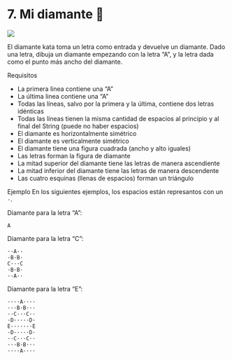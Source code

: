 # 7. Mi diamante 💎

![](https://paper-attachments.dropbox.com/s_6B4945FB0F5F93CCB7A9DBF0F75CBCECAF7589AEB692AD0FAF3255B6A53CAA4A_1590156746762_image.png)


El diamante kata toma un letra como entrada y devuelve un diamante. Dado una letra, dibuja un diamante empezando con la letra “A”, y la letra dada como el punto más ancho del diamante.

Requisitos

- La primera linea contiene una “A”
- La última linea contiene una “A”
- Todas las líneas, salvo por la primera y la última, contiene dos letras idénticas
- Todas las líneas tienen la misma cantidad de espacios al principio y al final del String (puede no haber espacios)
- El diamante es horizontalmente simétrico
- El diamante es verticalmente simétrico
- El diamante tiene una figura cuadrada (ancho y alto iguales)
- Las letras forman la figura de diamante
- La mitad superior del diamante tiene las letras de manera ascendiente
- La mitad inferior del diamante tiene las letras de manera descendente
- Las cuatro esquinas (llenas de espacios) forman un triángulo

Ejemplo
En los siguientes ejemplos, los espacios están represantos con un `·`.

Diamante para la letra “A”:


    A

Diamante para la letra “C”:


    ··A··
    ·B·B·
    C···C
    ·B·B·
    ··A··

Diamante para la letra “E”:


    ····A····
    ···B·B···
    ··C···C··
    ·D·····D·
    E·······E
    ·D·····D·
    ··C···C··
    ···B·B···
    ····A····
